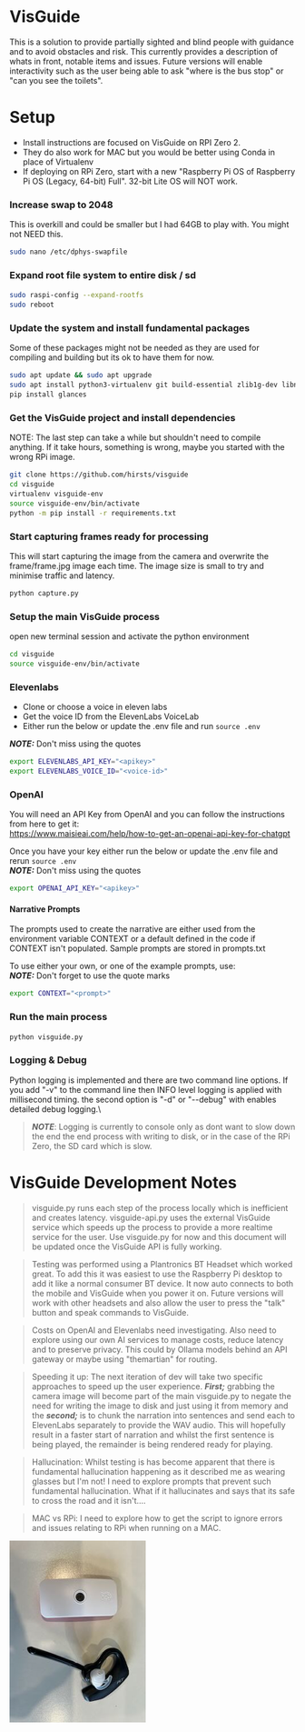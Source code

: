 # VisGuide
This is a solution to provide partially sighted and blind people with guidance and to avoid obstacles and risk. This currently provides a description of whats in front, notable items and issues. Future versions will enable interactivity such as the user being able to ask "where is the bus stop" or "can you see the toilets".


# Setup

* Install instructions are focused on VisGuide on RPI Zero 2. 
* They do also work for MAC but you would be better using Conda in place of Virtualenv
* If deploying on RPi Zero, start with a new "Raspberry Pi OS of Raspberry Pi OS (Legacy, 64-bit) Full". 32-bit Lite OS will NOT work.

### Increase swap to 2048
This is overkill and could be smaller but I had 64GB to play with. You might not NEED this.
```bash
sudo nano /etc/dphys-swapfile
```

### Expand root file system to entire disk / sd
```bash
sudo raspi-config --expand-rootfs
sudo reboot
```


### Update the system and install fundamental packages
Some of these packages might not be needed as they are used for compiling and building but its ok to have them for now.
```bash
sudo apt update && sudo apt upgrade
sudo apt install python3-virtualenv git build-essential zlib1g-dev libncurses5-dev libgdbm-dev libnss3-dev libssl-dev libreadline-dev libffi-dev python3-dev libasound2-dev
pip install glances
```

### Get the VisGuide project and install dependencies
NOTE: The last step can take a while but shouldn't need to compile anything. If it take hours, something is wrong, maybe you started with the wrong RPi image.
```bash
git clone https://github.com/hirsts/visguide
cd visguide
virtualenv visguide-env
source visguide-env/bin/activate
python -m pip install -r requirements.txt
```

### Start capturing frames ready for processing
This will start capturing the image from the camera and overwrite the frame/frame.jpg image each time. The image size is small to try and minimise traffic and latency.
```bash 
python capture.py
```

### Setup the main VisGuide process
open new terminal session and activate the python environment
```bash
cd visguide
source visguide-env/bin/activate
```
### Elevenlabs

* Clone or choose a voice in eleven labs
* Get the voice ID from the ElevenLabs VoiceLab
* Either run the below or update the .env file and run `source .env`

**_NOTE:_** Don't miss using the quotes
```bash
export ELEVENLABS_API_KEY="<apikey>"
export ELEVENLABS_VOICE_ID="<voice-id>"
```

### OpenAI
You will need an API Key from OpenAI and you can follow the instructions from here to get it:\
 https://www.maisieai.com/help/how-to-get-an-openai-api-key-for-chatgpt

Once you have your key either run the below or update the .env file and rerun `source .env`\
**_NOTE:_** Don't miss using the quotes
```bash
export OPENAI_API_KEY="<apikey>"
```
#### Narrative Prompts
The prompts used to create the narrative are either used from the environment variable CONTEXT or a default defined in the code if CONTEXT isn't populated. Sample prompts are stored in prompts.txt

To use either your own, or one of the example prompts, use:\
**_NOTE:_** Don't forget to use the quote marks
```bash
export CONTEXT="<prompt>"
```
### Run the main process
```bash
python visguide.py
```
### Logging & Debug
Python logging is implemented and there are two command line options. If you add "-v" to the command line then INFO level logging is applied with millisecond timing. the second option is "-d" or "--debug" with enables detailed debug logging.\
> **_NOTE_**: Logging is currently to console only as dont want to slow down the end the end process with writing to disk, or in the case of the RPi Zero, the SD card which is slow.

# VisGuide Development Notes
> visguide.py runs each step of the process locally which is inefficient and creates latency. visguide-api.py uses the external VisGuide service which speeds up the process to provide a more realtime service for the user. Use visguide.py for now and this document will be updated once the VisGuide API is fully working.

> Testing was performed using a Plantronics BT Headset which worked great. To add this it was easiest to use the Raspberry Pi desktop to add it like a normal consumer BT device. It now auto connects to both the mobile and VisGuide when you power it on. Future versions will work with other headsets and also allow the user to press the "talk" button and speak commands to VisGuide.

> Costs on OpenAI and Elevenlabs need investigating. Also need to explore using our own AI services to manage costs, reduce latency and to preserve privacy. This could by Ollama models behind an API gateway or maybe using "themartian" for routing.

> Speeding it up: The next iteration of dev will take two specific approaches to speed up the user experience. **_First;_** grabbing the camera image will become part of the main visguide.py to negate the need for writing the image to disk and just using it from memory and the **_second;_** is to chunk the narration into sentences and send each to ElevenLabs separately to provide the WAV audio. This will hopefully result in a faster start of narration and whilst the first sentence is being played, the remainder is being rendered ready for playing.

> Hallucination: Whilst testing is has become apparent that there is fundamental hallucination happening as it described me as wearing glasses but I'm not! I need to explore prompts that prevent such fundamental hallucination. What if it hallucinates and says that its safe to cross the road and it isn't....

> MAC vs RPi: I need to explore how to get the script to ignore errors and issues relating to RPi when running on a MAC.

![Picture of VisGuide and Headset](https://github.com/hirsts/visguide/blob/main/image.jpeg?raw=true)
